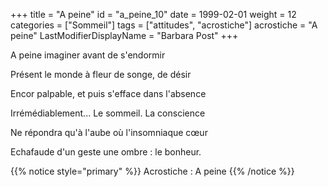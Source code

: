 +++
title = "A peine"
id = "a_peine_10"
date = 1999-02-01
weight = 12
categories = ["Sommeil"]
tags = ["attitudes", "acrostiche"]
acrostiche = "A peine"
LastModifierDisplayName = "Barbara Post"
+++

A peine imaginer avant de s'endormir

Présent le monde à fleur de songe, de désir

Encor palpable, et puis s'efface dans l'absence

Irrémédiablement... Le sommeil. La conscience

Ne répondra qu'à l'aube où l'insomniaque cœur

Echafaude d'un geste une ombre : le bonheur.

{{% notice style="primary" %}}
Acrostiche : A peine
{{% /notice %}}
